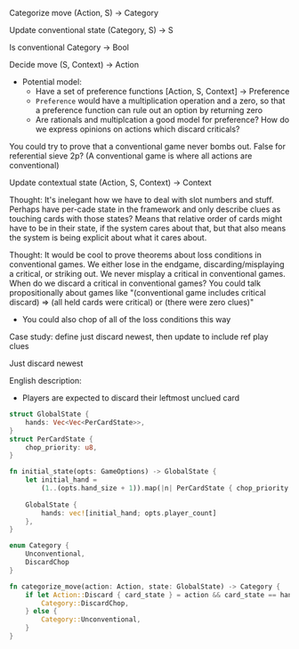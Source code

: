 Categorize move
(Action, S) -> Category

Update conventional state
(Category, S) -> S

Is conventional
Category -> Bool

Decide move
(S, Context) -> Action

- Potential model:
    - Have a set of preference functions [Action, S, Context] -> Preference
    - `Preference` would have a multiplication operation and a zero, so that a preference function can rule out an option by returning zero
    - Are rationals and multiplcation a good model for preference? How do we express opinions on actions which discard criticals?

You could try to prove that a conventional game never bombs out. False for referential sieve 2p? (A conventional game is where all actions are conventional)

Update contextual state
(Action, S, Context) -> Context

Thought: It's inelegant how we have to deal with slot numbers and stuff. Perhaps have per-cade state in the framework and only describe clues as touching cards with those states? Means that relative order of cards might have to be in their state, if the system cares about that, but that also means the system is being explicit about what it cares about.

Thought: It would be cool to prove theorems about loss conditions in conventional games. We either lose in the endgame, discarding/misplaying a critical, or striking out. We never misplay a critical in conventional games. When do we discard a critical in conventional games? You could talk propositionally about games like "(conventional game includes critical discard) => (all held cards were critical) or (there were zero clues)"
- You could also chop of all of the loss conditions this way


Case study: define just discard newest, then update to include ref play clues

Just discard newest

English description:
- Players are expected to discard their leftmost unclued card

```rs
struct GlobalState {
    hands: Vec<Vec<PerCardState>>,
}
struct PerCardState {
    chop_priority: u8,
}

fn initial_state(opts: GameOptions) -> GlobalState {
    let initial_hand = 
        (1..(opts.hand_size + 1)).map(|n| PerCardState { chop_priority: n }).collect();
    
    GlobalState {
        hands: vec![initial_hand; opts.player_count]
    },
}

enum Category {
    Unconventional,
    DiscardChop
}

fn categorize_move(action: Action, state: GlobalState) -> Category {
    if let Action::Discard { card_state } = action && card_state == hands[action.player].max() {
        Category::DiscardChop,
    } else {
        Category::Unconventional,
    }
}
```

